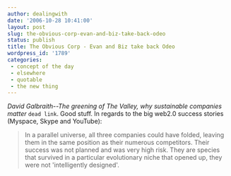 ```yaml
---
author: dealingwith
date: '2006-10-28 10:41:00'
layout: post
slug: the-obvious-corp-evan-and-biz-take-back-odeo
status: publish
title: The Obvious Corp - Evan and Biz take back Odeo
wordpress_id: '1789'
categories:
 - concept of the day
 - elsewhere
 - quotable
 - the new thing
---
```


_David Galbraith--The greening of The Valley, why sustainable companies
matter_ `dead link`. Good stuff. In regards to the big web2.0 success stories (Myspace,
Skype and YouTube):

> In a parallel universe, all three companies could have folded, leaving them
in the same position as their numerous competitors. Their success was not
planned and was very high risk. They are species that survived in a particular
evolutionary niche that opened up, they were not 'intelligently designed'.
